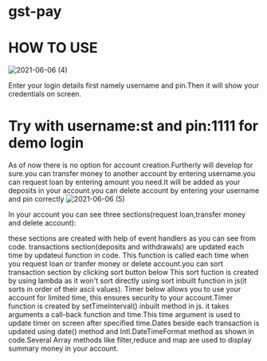 # gst-pay
# HOW TO USE
![2021-06-06 (4)](https://user-images.githubusercontent.com/62547559/120928088-184d9b80-c698-11eb-94f3-2b72ddf61d70.png)

Enter your login details first namely username and pin.Then it will show your credentials on screen. 


# Try with username:st and pin:1111 for demo login





As of now there is no option for account creation.Furtherly will develop for sure.you can transfer money to another account by entering username.you can request loan by entering amount you need.It will be added as your deposits in your account.you can delete account by entering your username and pin correctly
![2021-06-06 (5)](https://user-images.githubusercontent.com/62547559/120928114-2ef3f280-c698-11eb-9814-037ebc6600b2.png)

In your account you can see three sections(request loan,transfer money and delete account):





these sections are created with help of event handlers as you can see from code.
transactions section(deposits and withdrawals) are updated each time by updateui function in code.
This function is called each time when you request loan or tranfer money or delete account.you can sort transaction section by clicking sort button below
This sort fuction is created by using lambda as it won't sort directly using sort inbuilt function in js(it sorts in order of their ascii values).
Timer below allows you to use your account for limited time, this ensures security to your account.Timer function is created by setTimeInterval() inbuilt method in js.
it takes arguments a call-back function and time.This time argument is used to update timer on screen after specified time.Dates beside each transaction is updated using 
date() method and Intl.DateTimeFormat method as shown in code.Several Array methods like filter,reduce and map are used to display summary money in your account.

